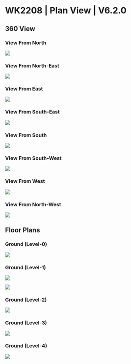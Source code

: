 # WK2208 | Plan View | V6.2.0

## 360 View

### View From North

![](https://i.imgur.com/926L4GH.png)

### View From North-East

![](https://i.imgur.com/3TFydGN.png)

### View From East

![](https://i.imgur.com/ZfYud9o.png)

### View From South-East

![](https://i.imgur.com/h3y8nA3.png)

### View From South

![](https://i.imgur.com/bAQAH5R.png)

### View From South-West

![](https://i.imgur.com/ATsOkv2.png)

### View From West

![](https://i.imgur.com/FN6IBXS.png)

### View From North-West

![](https://i.imgur.com/GnyhDTA.png)

## Floor Plans

### Ground (Level-0)

![](https://i.imgur.com/qzmSAO1.png)

### Ground (Level-1)

![](https://i.imgur.com/METrOC2.png)

![](https://i.imgur.com/JANaV4U.png)

### Ground (Level-2)

![](https://i.imgur.com/EduQjxB.png)

### Ground (Level-3)

![](https://i.imgur.com/qJVwrjS.png)

### Ground (Level-4)

![](https://i.imgur.com/PFMXPBu.png)
